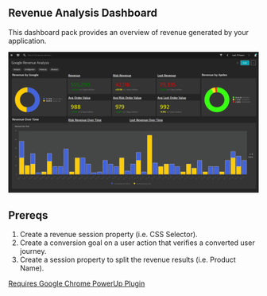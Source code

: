 ## Revenue Analysis Dashboard
This dashboard pack provides an overview of revenue generated by your application.

![Revenue Dashboard](RAT.png)

## Prereqs
1. Create a revenue session property (i.e. CSS Selector).
2. Create a conversion goal on a user action that verifies a converted user journey.
3. Create a session property to split the revenue results (i.e. Product Name).

[Requires Google Chrome PowerUp Plugin](https://chrome.google.com/webstore/detail/dynatrace-dashboard-power/dmpgdhbpdodhddciokonbahhbpaalmco)
